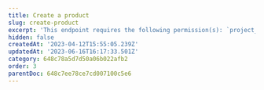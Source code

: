 ```yaml
---
title: Create a product
slug: create-product
excerpt: 'This endpoint requires the following permission(s): `project_configuration:products:read_write`.'
hidden: false
createdAt: '2023-04-12T15:55:05.239Z'
updatedAt: '2023-06-16T16:17:33.501Z'
category: 648c78a5d7d50a06b022afb2
order: 3
parentDoc: 648c7ee78ce7cd007100c5e6
---
```

